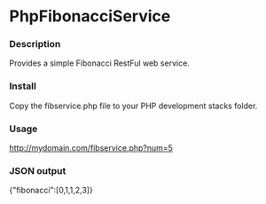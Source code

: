 # PhpFibonacciService

### Description ###

Provides a simple Fibonacci RestFul web service.

### Install ###

Copy the fibservice.php file to your PHP development stacks folder.

### Usage ###

http://mydomain.com/fibservice.php?num=5

### JSON output ###

{"fibonacci":[0,1,1,2,3]}


